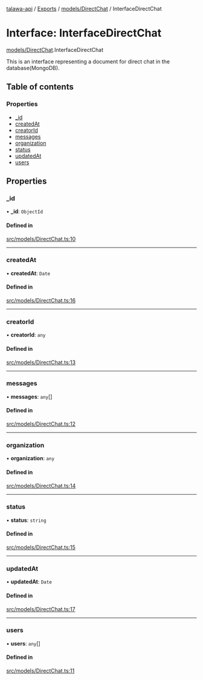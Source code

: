 [talawa-api](../README.md) / [Exports](../modules.md) / [models/DirectChat](../modules/models_DirectChat.md) / InterfaceDirectChat

# Interface: InterfaceDirectChat

[models/DirectChat](../modules/models_DirectChat.md).InterfaceDirectChat

This is an interface representing a document for direct chat in the database(MongoDB).

## Table of contents

### Properties

- [\_id](models_DirectChat.InterfaceDirectChat.md#_id)
- [createdAt](models_DirectChat.InterfaceDirectChat.md#createdat)
- [creatorId](models_DirectChat.InterfaceDirectChat.md#creatorid)
- [messages](models_DirectChat.InterfaceDirectChat.md#messages)
- [organization](models_DirectChat.InterfaceDirectChat.md#organization)
- [status](models_DirectChat.InterfaceDirectChat.md#status)
- [updatedAt](models_DirectChat.InterfaceDirectChat.md#updatedat)
- [users](models_DirectChat.InterfaceDirectChat.md#users)

## Properties

### \_id

• **\_id**: `ObjectId`

#### Defined in

[src/models/DirectChat.ts:10](https://github.com/PalisadoesFoundation/talawa-api/blob/e7d3a46/src/models/DirectChat.ts#L10)

___

### createdAt

• **createdAt**: `Date`

#### Defined in

[src/models/DirectChat.ts:16](https://github.com/PalisadoesFoundation/talawa-api/blob/e7d3a46/src/models/DirectChat.ts#L16)

___

### creatorId

• **creatorId**: `any`

#### Defined in

[src/models/DirectChat.ts:13](https://github.com/PalisadoesFoundation/talawa-api/blob/e7d3a46/src/models/DirectChat.ts#L13)

___

### messages

• **messages**: `any`[]

#### Defined in

[src/models/DirectChat.ts:12](https://github.com/PalisadoesFoundation/talawa-api/blob/e7d3a46/src/models/DirectChat.ts#L12)

___

### organization

• **organization**: `any`

#### Defined in

[src/models/DirectChat.ts:14](https://github.com/PalisadoesFoundation/talawa-api/blob/e7d3a46/src/models/DirectChat.ts#L14)

___

### status

• **status**: `string`

#### Defined in

[src/models/DirectChat.ts:15](https://github.com/PalisadoesFoundation/talawa-api/blob/e7d3a46/src/models/DirectChat.ts#L15)

___

### updatedAt

• **updatedAt**: `Date`

#### Defined in

[src/models/DirectChat.ts:17](https://github.com/PalisadoesFoundation/talawa-api/blob/e7d3a46/src/models/DirectChat.ts#L17)

___

### users

• **users**: `any`[]

#### Defined in

[src/models/DirectChat.ts:11](https://github.com/PalisadoesFoundation/talawa-api/blob/e7d3a46/src/models/DirectChat.ts#L11)
